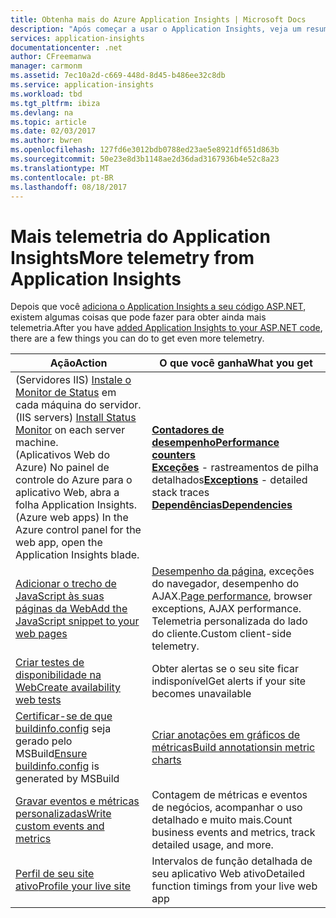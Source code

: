 ```yaml
---
title: Obtenha mais do Azure Application Insights | Microsoft Docs
description: "Após começar a usar o Application Insights, veja um resumo dos recursos que você pode explorar."
services: application-insights
documentationcenter: .net
author: CFreemanwa
manager: carmonm
ms.assetid: 7ec10a2d-c669-448d-8d45-b486ee32c8db
ms.service: application-insights
ms.workload: tbd
ms.tgt_pltfrm: ibiza
ms.devlang: na
ms.topic: article
ms.date: 02/03/2017
ms.author: bwren
ms.openlocfilehash: 127fd6e3012bdb0788ed23ae5e8921df651d863b
ms.sourcegitcommit: 50e23e8d3b1148ae2d36dad3167936b4e52c8a23
ms.translationtype: MT
ms.contentlocale: pt-BR
ms.lasthandoff: 08/18/2017
---
```

# <a name="more-telemetry-from-application-insights"></a><span data-ttu-id="549f2-103">Mais telemetria do Application Insights</span><span class="sxs-lookup"><span data-stu-id="549f2-103">More telemetry from Application Insights</span></span>
<span data-ttu-id="549f2-104">Depois que você [adiciona o Application Insights a seu código ASP.NET](app-insights-asp-net.md), existem algumas coisas que pode fazer para obter ainda mais telemetria.</span><span class="sxs-lookup"><span data-stu-id="549f2-104">After you have [added Application Insights to your ASP.NET code](app-insights-asp-net.md), there are a few things you can do to get even more telemetry.</span></span> 

| <span data-ttu-id="549f2-105">Ação</span><span class="sxs-lookup"><span data-stu-id="549f2-105">Action</span></span> | <span data-ttu-id="549f2-106">O que você ganha</span><span class="sxs-lookup"><span data-stu-id="549f2-106">What you get</span></span>|
|---|---|
|<span data-ttu-id="549f2-107">(Servidores IIS) [Instale o Monitor de Status](http://go.microsoft.com/fwlink/?LinkId=506648) em cada máquina do servidor.</span><span class="sxs-lookup"><span data-stu-id="549f2-107">(IIS servers) [Install Status Monitor](http://go.microsoft.com/fwlink/?LinkId=506648) on each server machine.</span></span><br/><span data-ttu-id="549f2-108">(Aplicativos Web do Azure) No painel de controle do Azure para o aplicativo Web, abra a folha Application Insights.</span><span class="sxs-lookup"><span data-stu-id="549f2-108">(Azure web apps) In the Azure control panel for the web app, open the Application Insights blade.</span></span>| [<span data-ttu-id="549f2-109">**Contadores de desempenho**</span><span class="sxs-lookup"><span data-stu-id="549f2-109">**Performance counters**</span></span>](app-insights-performance-counters.md)<br/><span data-ttu-id="549f2-110">[**Exceções**](app-insights-asp-net-exceptions.md) - rastreamentos de pilha detalhados</span><span class="sxs-lookup"><span data-stu-id="549f2-110">[**Exceptions**](app-insights-asp-net-exceptions.md) - detailed stack traces</span></span><br/>[<span data-ttu-id="549f2-111">**Dependências**</span><span class="sxs-lookup"><span data-stu-id="549f2-111">**Dependencies**</span></span>](app-insights-asp-net-dependencies.md)|
|[<span data-ttu-id="549f2-112">Adicionar o trecho de JavaScript às suas páginas da Web</span><span class="sxs-lookup"><span data-stu-id="549f2-112">Add the JavaScript snippet to your web pages</span></span>](app-insights-javascript.md)|<span data-ttu-id="549f2-113">[Desempenho da página](app-insights-web-track-usage.md), exceções do navegador, desempenho do AJAX.</span><span class="sxs-lookup"><span data-stu-id="549f2-113">[Page performance](app-insights-web-track-usage.md), browser exceptions, AJAX performance.</span></span> <span data-ttu-id="549f2-114">Telemetria personalizada do lado do cliente.</span><span class="sxs-lookup"><span data-stu-id="549f2-114">Custom client-side telemetry.</span></span>|
|[<span data-ttu-id="549f2-115">Criar testes de disponibilidade na Web</span><span class="sxs-lookup"><span data-stu-id="549f2-115">Create availability web tests</span></span>](app-insights-monitor-web-app-availability.md)|<span data-ttu-id="549f2-116">Obter alertas se o seu site ficar indisponível</span><span class="sxs-lookup"><span data-stu-id="549f2-116">Get alerts if your site becomes unavailable</span></span>|
|<span data-ttu-id="549f2-117">[Certificar-se de que buildinfo.config](https://msdn.microsoft.com/library/dn449058.aspx) seja gerado pelo MSBuild</span><span class="sxs-lookup"><span data-stu-id="549f2-117">[Ensure buildinfo.config](https://msdn.microsoft.com/library/dn449058.aspx) is generated by MSBuild</span></span>|[<span data-ttu-id="549f2-118">Criar anotações em gráficos de métricas</span><span class="sxs-lookup"><span data-stu-id="549f2-118">Build annotationsin metric charts</span></span>](https://blogs.msdn.microsoft.com/visualstudioalm/2013/11/14/implementing-deployment-markers-in-application-insights/)
|[<span data-ttu-id="549f2-119">Gravar eventos e métricas personalizadas</span><span class="sxs-lookup"><span data-stu-id="549f2-119">Write custom events and metrics</span></span>](app-insights-api-custom-events-metrics.md)|<span data-ttu-id="549f2-120">Contagem de métricas e eventos de negócios, acompanhar o uso detalhado e muito mais.</span><span class="sxs-lookup"><span data-stu-id="549f2-120">Count business events and metrics, track detailed usage, and more.</span></span>|
|[<span data-ttu-id="549f2-121">Perfil de seu site ativo</span><span class="sxs-lookup"><span data-stu-id="549f2-121">Profile your live site</span></span>](https://aka.ms/AIProfilerPreview)|<span data-ttu-id="549f2-122">Intervalos de função detalhada de seu aplicativo Web ativo</span><span class="sxs-lookup"><span data-stu-id="549f2-122">Detailed function timings from your live web app</span></span>|







